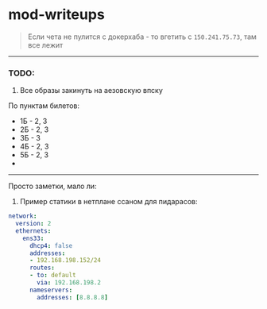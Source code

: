 # mod-writeups

> Если чета не пулится с докерхаба - то вгетить c `150.241.75.73`, там все лежит

---

### TODO:
1. Все образы закинуть на аезовскую впску

По пунктам билетов:
 - 1Б - 2, 3
 - 2Б - 2, 3
 - 3Б - 3
 - 4Б - 2, 3
 - 5Б - 2, 3
 - 

---

Просто заметки, мало ли:

1. Пример статики в нетплане ссаном для пидарасов:
```yml
network:
  version: 2
  ethernets:
    ens33:
      dhcp4: false
      addresses:
      - 192.168.198.152/24
      routes:
      - to: default
        via: 192.168.198.2
      nameservers:
        addresses: [8.8.8.8]
```
